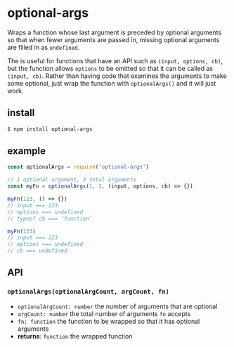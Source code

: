# optional-args

Wraps a function whose last argument is preceded by optional arguments so that when fewer arguments are passed in, missing optional arguments are filled in as `undefined`.

The is useful for functions that have an API such as `(input, options, cb)`, but the function allows `options` to be omitted so that it can be called as `(input, cb)`. Rather than having code that examines the arguments to make some optional, just wrap the function with `optionalArgs()` and it will just work.

## install

```sh
$ npm install optional-args
```

## example

```js
const optionalArgs = require('optional-args')

// 1 optional argument, 3 total arguments
const myFn = optionalArgs(1, 3, (input, options, cb) => {})

myFn(123, () => {})
// input === 123
// options === undefined
// typeof cb === 'function'

myFn(123)
// input === 123
// options === undefined
// cb === undefined
```

## API

### `optionalArgs(optionalArgCount, argCount, fn)`

- `optionalArgCount: number` the number of arguments that are optional
- `argCount: number` the total number of arguments `fn` accepts
- `fn: function` the function to be wrapped so that it has optional arguments
- **returns**: `function` the wrapped function
